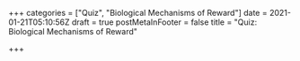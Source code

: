 +++
categories = ["Quiz", "Biological Mechanisms of Reward"]
date = 2021-01-21T05:10:56Z
draft = true
postMetaInFooter = false
title = "Quiz: Biological Mechanisms of Reward"

+++
